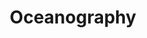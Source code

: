 ---
layout: page
title: Oceanography
description: Related to Marine Biology.
img: assets/img/7.jpg
importance: 1
category: Planetary Science
---
